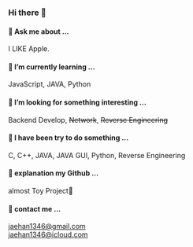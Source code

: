 ### Hi there 👋

#### 💬 Ask me about ...
I LIKE Apple.

#### 🌱 I’m currently learning ...
JavaScript, JAVA, Python

#### 🤔 I’m looking for something interesting ...
Backend Develop, ~~Network~~, ~~Reverse Engineering~~

#### 🌱 I have been try to do something ...
C, C++, JAVA, JAVA GUI, Python, Reverse Engineering

#### 🔖 explanation my Github ...
almost Toy Project🤣

#### 🤝 contact me ...
jaehan1346@gmail.com          
jaehan1346@icloud.com

<!--
**terria1020/terria1020** is a ✨ _special_ ✨ repository because its `README.md` (this file) appears on your GitHub profile.

Here are some ideas to get you started:



- 🔭 I’m currently working on ...
- 🌱 I’m currently learning ...
- 👯 I’m looking to collaborate on ...
- 🤔 I’m looking for help with ...
- 💬 Ask me about ...
- 📫 How to reach me: ...
- 😄 Pronouns: ...
- ⚡ Fun fact: ...
-->
